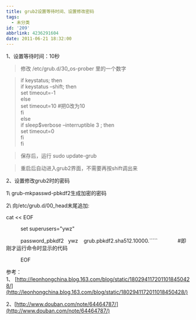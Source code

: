 ```yaml
---
title: grub2设置等待时间、设置修改密码
tags:
  - 未分类
id: '209'
abbrlink: 4236291604
date: 2011-06-21 18:32:00
---
```


1、设置等待时间：10秒

> 修改 /etc/grub.d/30\_os-prober 里的一个数字  

> if keystatus; then  
>  if keystatus –shift; then  
>  set timeout=-1  
>  else  
>  set timeout=10 #把0改为10  
>  fi  
>  else  
>  if sleep$verbose –interruptible 3 ; then  
>  set timeout=0  
>  fi  
>  fi

> 保存后，运行 sudo update-grub

> 重启后自动进入grub2界面，不需要再按shift调出来

  

  

2、设置修改grub2时的密码

1\\ grub-mkpasswd-pbkdf2生成加密的密码

2\\ 向/etc/grub.d/00\_head末尾追加:

  
 cat << EOF

          set superusers="ywz"

          password\_pbkdf2   ywz    grub.pbkdf2.sha512.10000.\`\`\`\`\`              #即刚才运行命令时显示的代码

          EOF

  

  

  

参考：1、 [http://leonhongchina.blog.163.com/blog/static/1802941172011018450428/](http://leonhongchina.blog.163.com/blog/static/1802941172011018450428/)

2、[http://www.douban.com/note/64464787/](http://www.douban.com/note/64464787/)